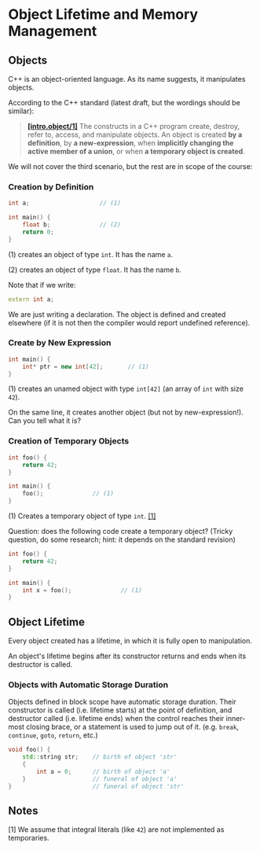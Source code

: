 # Object Lifetime and Memory Management

## Objects

C++ is an object-oriented language. As its name suggests, it manipulates objects.

According to the C++ standard (latest draft, but the wordings should be similar):

> [**[intro.object/1]**](http://eel.is/c++draft/intro.object#1) The constructs in a C++ program create, destroy, refer to, access, and manipulate objects. An object is created **by a definition**, by **a new-expression**, when **implicitly changing the active member of a union**, or when **a temporary object is created**.

We will not cover the third scenario, but the rest are in scope of the course:

### Creation by Definition

```c++
int a;                    // (1)

int main() {
    float b;              // (2)
    return 0;
}
```

(1) creates an object of type `int`. It has the name `a`.

(2) creates an object of type `float`. It has the name `b`.

Note that if we write:

```c++
extern int a;
```

We are just writing a declaration. The object is defined and created elsewhere (if it is not then the compiler would report undefined reference).

### Create by New Expression

```c++
int main() {
    int* ptr = new int[42];       // (1)
}
```

(1) creates an unamed object with type `int[42]` (an array of `int` with size `42`).

On the same line, it creates another object (but not by new-expression!). Can you tell what it is?

### Creation of Temporary Objects

```c++
int foo() {
    return 42;
}

int main() {
    foo();              // (1)
}
```

(1) Creates a temporary object of type `int`. [[1]](#notes)

Question: does the following code create a temporary object? (Tricky question, do some research; hint: it depends on the standard revision)

```c++
int foo() {
    return 42;
}

int main() {
    int x = foo();              // (1)
}
```

## Object Lifetime

Every object created has a lifetime, in which it is fully open to manipulation.

An object's lifetime begins after its constructor returns and ends when its destructor is called.

### Objects with Automatic Storage Duration

Objects defined in block scope have automatic storage duration. Their constructor is called (i.e. lifetime starts) at the point of definition, and destructor called (i.e. lifetime ends) when the control reaches their inner-most closing brace, or a statement is used to jump out of it. (e.g. `break`, `continue`, `goto`, `return`, etc.)

```c++
void foo() {
    std::string str;    // birth of object 'str'
    {
        int a = 0;      // birth of object 'a'
    }                   // funeral of object 'a'
}                       // funeral of object 'str'
```

## Notes

[1] We assume that integral literals (like `42`) are not implemented as temporaries.

